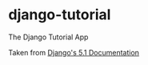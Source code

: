 # django-tutorial
The Django Tutorial App

Taken from [Django's 5.1 Documentation](https://docs.djangoproject.com/en/5.1/)
